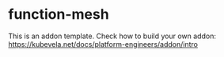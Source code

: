 # function-mesh

This is an addon template. Check how to build your own addon: https://kubevela.net/docs/platform-engineers/addon/intro
